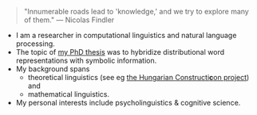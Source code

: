 > "Innumerable roads lead to 'knowledge,' and we try to explore many of them."
> — Nicolas Findler

- I am a researcher in computational linguistics and natural language processing.  
- The topic of 
  [my PhD thesis](https://hlt.bme.hu/en/publ/makrai-24-phd-official) was to
  hybridize distributional word representations with symbolic information.
- My background spans 
  - theoretical linguistics (see eg [the Hungarian Constructi**c**on project](https://nytud.hu/en/tender/hungarian-constructicon)) and 
  - mathematical linguistics.
- My
  personal interests include psycholinguistics & cognitive science.
